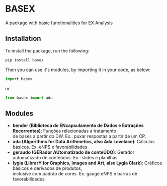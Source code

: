 # BASEX
A package with basic functionalities for EX Analysis

## Installation
To install the package, run the following:
```bash
pip install basex
```
Then you can use it's modules, by importing it in your code, as below:
```python
import basex
```
or
```python
from basex import ada
```

## Modules
- **bender (Biblioteca de ENcapsulamento de Dados e Extrações Recorrentes)**: Funções relacionadas a tratamento\
de bases a partir do DW. Ex.: puxar respostas a partir de um CP.
- **ada (Algorithms for Data Arithmetics, also Ada Lovelace)**: Cálculos básicos. Ex. eNPS e favorabilidades
- **geraudo (GERador AUtomatizado de conteÚDO)**: Gerador automatizado de conteúdos. Ex.: slides e planilhas
- **lygia (LibrarY for Graphics, Images and Art, also Lygia Clark)**: Gráficos básicos e derivados de produtos,\
inclusive com padrão de cores. Ex. gauge eNPS e barras de favorabilidades.


